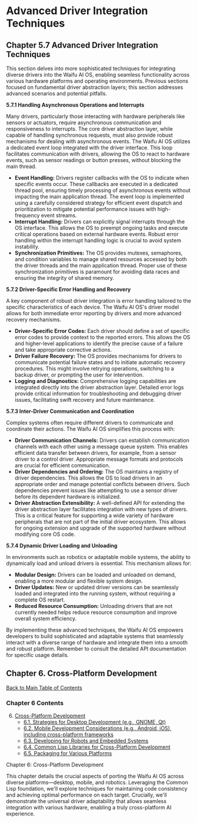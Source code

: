 # Advanced Driver Integration Techniques

## Chapter 5.7 Advanced Driver Integration Techniques

This section delves into more sophisticated techniques for integrating diverse drivers into the Waifu AI OS, enabling seamless functionality across various hardware platforms and operating environments.  Previous sections focused on fundamental driver abstraction layers; this section addresses advanced scenarios and potential pitfalls.

**5.7.1 Handling Asynchronous Operations and Interrupts**

Many drivers, particularly those interacting with hardware peripherals like sensors or actuators, require asynchronous communication and responsiveness to interrupts. The core driver abstraction layer, while capable of handling synchronous requests, must also provide robust mechanisms for dealing with asynchronous events.  The Waifu AI OS utilizes a dedicated event loop integrated with the driver interface.  This loop facilitates communication with drivers, allowing the OS to react to hardware events, such as sensor readings or button presses, without blocking the main thread.

* **Event Handling:**  Drivers register callbacks with the OS to indicate when specific events occur.  These callbacks are executed in a dedicated thread pool, ensuring timely processing of asynchronous events without impacting the main application thread. The event loop is implemented using a carefully considered strategy for efficient event dispatch and prioritization to mitigate potential performance issues with high-frequency event streams.
* **Interrupt Handling:** Drivers can explicitly signal interrupts through the OS interface.  This allows the OS to preempt ongoing tasks and execute critical operations based on external hardware events. Robust error handling within the interrupt handling logic is crucial to avoid system instability.
* **Synchronization Primitives:** The OS provides mutexes, semaphores, and condition variables to manage shared resources accessed by both the driver threads and the main application thread.  Proper use of these synchronization primitives is paramount for avoiding data races and ensuring the integrity of shared memory.

**5.7.2 Driver-Specific Error Handling and Recovery**

A key component of robust driver integration is error handling tailored to the specific characteristics of each device.  The Waifu AI OS's driver model allows for both immediate error reporting by drivers and more advanced recovery mechanisms.

* **Driver-Specific Error Codes:** Each driver should define a set of specific error codes to provide context to the reported errors. This allows the OS and higher-level applications to identify the precise cause of a failure and take appropriate corrective actions.
* **Driver Failure Recovery:** The OS provides mechanisms for drivers to communicate potential failure states and to initiate automatic recovery procedures.  This might involve retrying operations, switching to a backup driver, or prompting the user for intervention.
* **Logging and Diagnostics:** Comprehensive logging capabilities are integrated directly into the driver abstraction layer.  Detailed error logs provide critical information for troubleshooting and debugging driver issues, facilitating swift recovery and future maintenance.

**5.7.3 Inter-Driver Communication and Coordination**

Complex systems often require different drivers to communicate and coordinate their actions. The Waifu AI OS simplifies this process with:

* **Driver Communication Channels:** Drivers can establish communication channels with each other using a message queue system.  This enables efficient data transfer between drivers, for example, from a sensor driver to a control driver.  Appropriate message formats and protocols are crucial for efficient communication.
* **Driver Dependencies and Ordering:**  The OS maintains a registry of driver dependencies.  This allows the OS to load drivers in an appropriate order and manage potential conflicts between drivers.  Such dependencies prevent issues like attempting to use a sensor driver before its dependent hardware is initialized.
* **Driver Abstraction Extensibility:**  A well-defined API for extending the driver abstraction layer facilitates integration with new types of drivers.  This is a critical feature for supporting a wide variety of hardware peripherals that are not part of the initial driver ecosystem. This allows for ongoing extension and upgrade of the supported hardware without modifying core OS code.


**5.7.4 Dynamic Driver Loading and Unloading**

In environments such as robotics or adaptable mobile systems, the ability to dynamically load and unload drivers is essential. This mechanism allows for:

* **Modular Design:** Drivers can be loaded and unloaded on demand, enabling a more modular and flexible system design.
* **Driver Updates:**  New or updated driver versions can be seamlessly loaded and integrated into the running system, without requiring a complete OS restart.
* **Reduced Resource Consumption:** Unloading drivers that are not currently needed helps reduce resource consumption and improve overall system efficiency.


By implementing these advanced techniques, the Waifu AI OS empowers developers to build sophisticated and adaptable systems that seamlessly interact with a diverse range of hardware and integrate them into a smooth and robust platform. Remember to consult the detailed API documentation for specific usage details.


<a id='chapter-6'></a>

## Chapter 6. Cross-Platform Development

[Back to Main Table of Contents](#table-of-contents)

### Chapter 6 Contents

6. [Cross-Platform Development](#chapter-6)
    * [6.1. Strategies for Desktop Development (e.g., GNOME, Qt)](#chapter-6-1)
    * [6.2. Mobile Development Considerations (e.g., Android, iOS), including cross-platform frameworks](#chapter-6-2)
    * [6.3. Developing for Robots and Embedded Systems](#chapter-6-3)
    * [6.4. Common Lisp Libraries for Cross-Platform Development](#chapter-6-4)
    * [6.5. Packaging for Various Platforms](#chapter-6-5)

Chapter 6: Cross-Platform Development

This chapter details the crucial aspects of porting the Waifu AI OS across diverse platforms—desktop, mobile, and robotics.  Leveraging the Common Lisp foundation, we'll explore techniques for maintaining code consistency and achieving optimal performance on each target.  Crucially, we'll demonstrate the universal driver adaptability that allows seamless integration with various hardware, enabling a truly cross-platform AI experience.


<a id='chapter-6-1'></a>

